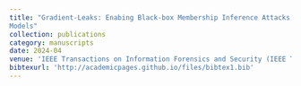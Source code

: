 ```yaml
---
title: "Gradient-Leaks: Enabing Black-box Membership Inference Attacks against Machine Learning
Models"
collection: publications
category: manuscripts
date: 2024-04
venue: 'IEEE Transactions on Information Forensics and Security (IEEE T-IFS).'
bibtexurl: 'http://academicpages.github.io/files/bibtex1.bib'
---
```

